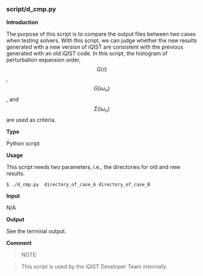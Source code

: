 ### script/d_cmp.py

**Introduction**

The purpose of this script is to compare the output files between two cases when testing solvers. With this script, we can judge whether the new results generated with a new version of iQIST are consistent with the previous generated with an old iQIST code. In this script, the histogram of perturbation expansion order, $$G(\tau)$$, $$G(i\omega_n)$$, and  $$\Sigma(i\omega_n)$$ are used as criteria.

**Type**

Python script

**Usage**

This script needs two parameters, i.e., the directories for old and new results.

```
$ ./d_cmp.py  directory_of_case_A directory_of_case_B
```

**Input**

N/A

**Output**

See the terminal output.

**Comment**

> NOTE:

> This script is used by the iQIST Developer Team *internally*.